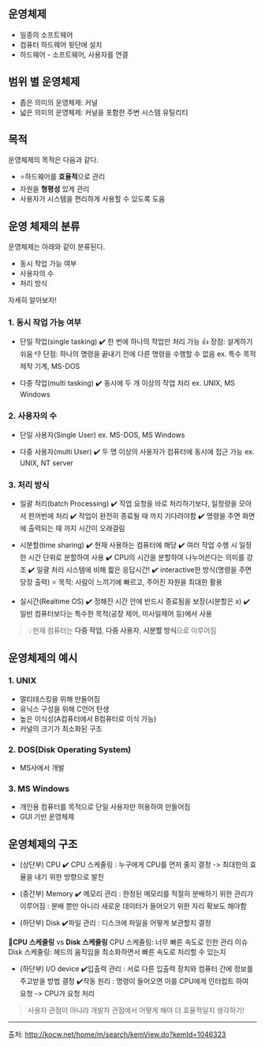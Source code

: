 ## 운영체제
- 일종의 소프트웨어
- 컴퓨터 하드웨어 윗단에 설치
- 하드웨어 - 소프트웨어, 사용자를 연결

## 범위 별 운영체제
- 좁은 의미의 운영체제: 커널
- 넓은 의미의 운영체제: 커널을 포함한 주변 시스템 유틸리티

## 목적
운영체제의 목적은 다음과 같다.
- ⭐하드웨어를 **효율적**으로 관리
- 자원을 **형평성** 있게 관리
- 사용자가 시스템을 편리하게 사용할 수 있도록 도움

## 운영 체제의 분류
운영체제는 아래와 같이 분류된다.
- 동시 작업 가능 여부
- 사용자의 수
- 처리 방식

자세히 알아보자!

### 1. 동시 작업 가능 여부
- 단일 작업(single tasking)
✔️ 한 번에 하나의 작업만 처리 가능
👍 장점: 설계하기 쉬움
👎 단점: 하나의 명령을 끝내기 전에 다른 명령을 수행할 수 없음
ex. 특수 목적 제작 기계, MS-DOS

- 다중 작업(multi tasking)
✔️ 동시에 두 개 이상의 작업 처리
ex. UNIX, MS Windows

### 2. 사용자의 수
- 단일 사용자(Single User)
ex. MS-DOS, MS Windows

- 다중 사용자(multi User)
✔️ 두 명 이상의 사용자가 컴퓨터에 동시에 접근 가능
ex. UNIX, NT server

### 3. 처리 방식
- 일괄 처리(batch Processing)
✔️ 작업 요청을 바로 처리하기보다, 일정량을 모아서 한꺼번에 처리
✔️ 작업이 완전히 종료될 때 까지 기다려야함
✔️ 명령을 주면 화면에 출력되는 때 까지 시간이 오래걸림

- 시분할(time sharing)
✔️ 현재 사용하는 컴퓨터에 해당
✔️ 여러 작업 수행 시 일정한 시간 단위로 분할하여 사용
✔️ CPU의 시간을 분할하여 나누어쓴다는 의미를 강조
✔️ 일괄 처리 시스템에 비해 짧은 응답시간!
✔️ interactive한 방식(명령을 주면 당장 출력)
⭐ 목적: 사람이 느끼기에 빠르고, 주어진 자원을 최대한 활용

- 실시간(Realtime OS)
✔️ 정해진 시간 안에 반드시 종료됨을 보장(시분할은 x)
✔️ 일반 컴퓨터보다는 특수한 목적(공장 제어, 미사일제어 등)에서 사용

> 💡현재 컴퓨터는 **다중 작업**, **다중 사용자**, **시분할 방식**으로 이루어짐

## 운영체제의 예시
### 1. UNIX
- 멀티테스킹을 위해 만들어짐
- 유닉스 구성을 위해 C언어 탄생
- 높은 이식성(A컴퓨터에서 B컴퓨터로 이식 가능)
- 커널의 크기가 최소화된 구조

### 2. DOS(Disk Operating System)
- MS사에서 개발

### 3. MS Windows
- 개인용 컴퓨터를 목적으로 단일 사용자만 허용하여 만들어짐
- GUI 기반 운영체제

## 운영체제의 구조
- (상단부) CPU
✔️ CPU 스케줄링
: 누구에게 CPU를 먼저 줄지 결정 -> 최대한의 효율을 내기 위한 방향으로 발전

- (중간부) Memory
✔️ 메모리 관리
: 한정된 메모리를 적절히 분배하기 위한 관리가 이루어짐
: 분배 뿐만 아니라 새로운 데이터가 들어오기 위한 자리 확보도 해야함

- (하단부) Disk
✔️파일 관리
: 디스크에 파일을 어떻게 보관할지 결정

📍**CPU 스케줄링** vs **Disk 스케줄링**
CPU 스케줄링: 너무 빠른 속도로 인한 관리 이슈
Disk 스케줄링: 헤드의 움직임을 최소화하면서 빠른 속도로 처리할 수 있는지

- (하단부) I/O device
✔️입출력 관리
: 서로 다른 입출력 장치와 컴퓨터 간에 정보를 주고받을 방법 결정
✔️작동 원리
: 명령이 들어오면 이를 CPU에게 인터럽트 하여 요청 -> CPU가 요청 처리

> 사용자 관점이 아니라 개발자 관점에서 어떻게 해야 더 효율적일지 생각하기!

---
출처: http://kocw.net/home/m/search/kemView.do?kemId=1046323